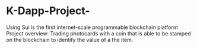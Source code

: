 # K-Dapp-Project-
Using Sui is the first internet-scale programmable blockchain platform
Project overview:
Trading photocards with a coin that is able to be stamped on the blockchain to identify the value of a the item. 

